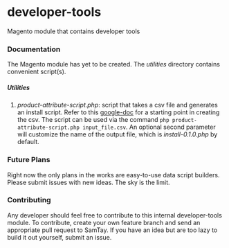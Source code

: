 # developer-tools
Magento module that contains developer tools

### Documentation
The Magento module has yet to be created. The *utilities* directory contains convenient script(s).

##### Utilities
1. *product-attribute-script.php*: script that takes a csv file and generates an install script. Refer to this [google-doc](https://docs.google.com/a/blueacorn.com/spreadsheets/d/1QwDooHvtmwIXLMFcER9PeKrdV_DRWovvVoA9FOvfuwQ/edit?usp=sharing) for a starting point in creating the csv. The script can be used via the command ``php product-attribute-script.php input_file.csv``. An optional second parameter will customize the name of the output file, which is *install-0.1.0.php* by default.

### Future Plans
Right now the only plans in the works are easy-to-use data script builders. Please submit issues with new ideas. The sky is the limit.

### Contributing
Any developer should feel free to contribute to this internal developer-tools module. To contribute, create your own feature branch and send an appropriate pull request to SamTay. If you have an idea but are too lazy to build it out yourself, submit an issue.
